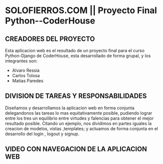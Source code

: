 # SOLOFIERROS.COM || Proyecto Final Python--CoderHouse

## CREADORES DEL PROYECTO

Esta aplicacion web es el resultado de un proyecto final para el curso Python-Django de CoderHouse, esta desarrollado de forma grupal, y los integrantes son:

<ul>
    <li>Alvaro Ressia</li>
    <li>Carlos Tolosa</li>
    <li>Matias Paredes</li>
</ul>

## DIVISION DE TAREAS Y RESPONSABILIDADES

Diseñamos y desarrollamos la aplicacion web en forma conjunta delegandonos las tareas lo mas equitativamente posible, pudiendo lograr entre los tres un equilibrio entre virtudes y falencias para obtener el mejor resultado posible.
Citando un ejemplo, nos dividimos en partes iguales la creacion de modelos, vistas ,templates; y actuamos de forma conjunta en el desarrollo del login , logout y signup.


## VIDEO CON NAVEGACION DE LA APLICACION WEB


